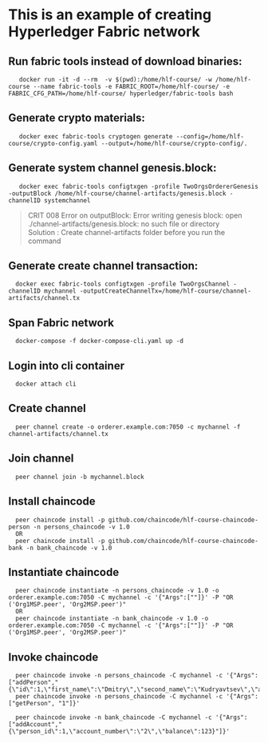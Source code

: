 # This is an example of creating Hyperledger Fabric network


## Run fabric tools instead of download binaries:

```
   docker run -it -d --rm  -v $(pwd):/home/hlf-course/ -w /home/hlf-course --name fabric-tools -e FABRIC_ROOT=/home/hlf-course/ -e FABRIC_CFG_PATH=/home/hlf-course/ hyperledger/fabric-tools bash
```

## Generate crypto materials:

```
   docker exec fabric-tools cryptogen generate --config=/home/hlf-course/crypto-config.yaml --output=/home/hlf-course/crypto-config/.
```

## Generate system channel genesis.block:

```
   docker exec fabric-tools configtxgen -profile TwoOrgsOrdererGenesis -outputBlock /home/hlf-course/channel-artifacts/genesis.block -channelID systemchannel
```

>CRIT 008 Error on outputBlock: Error writing genesis block: open ./channel-artifacts/genesis.block: no such file or directory
><br>
>Solution : Create channel-artifacts folder before you run the command

## Generate create channel transaction:

```
  docker exec fabric-tools configtxgen -profile TwoOrgsChannel -channelID mychannel -outputCreateChannelTx=/home/hlf-course/channel-artifacts/channel.tx
```


## Span Fabric network

```
  docker-compose -f docker-compose-cli.yaml up -d
```

## Login into cli container

```
  docker attach cli
```

## Create channel 

```
  peer channel create -o orderer.example.com:7050 -c mychannel -f channel-artifacts/channel.tx
```

## Join channel

```
  peer channel join -b mychannel.block
```

## Install chaincode
```
  peer chaincode install -p github.com/chaincode/hlf-course-chaincode-person -n persons_chaincode -v 1.0
  OR
  peer chaincode install -p github.com/chaincode/hlf-course-chaincode-bank -n bank_chaincode -v 1.0
```

## Instantiate chaincode
```
  peer chaincode instantiate -n persons_chaincode -v 1.0 -o orderer.example.com:7050 -C mychannel -c '{"Args":[""]}' -P "OR ('Org1MSP.peer', 'Org2MSP.peer')"
  OR
  peer chaincode instantiate -n bank_chaincode -v 1.0 -o orderer.example.com:7050 -C mychannel -c '{"Args":[""]}' -P "OR ('Org1MSP.peer', 'Org2MSP.peer')"
```

## Invoke chaincode
```
  peer chaincode invoke -n persons_chaincode -C mychannel -c '{"Args":["addPerson","{\"id\":1,\"first_name\":\"Dmitry\",\"second_name\":\"Kudryavtsev\",\"address\":\"Home\",\"phone\":\"88005553535\"}"]}'
  peer chaincode invoke -n persons_chaincode -C mychannel -c '{"Args":["getPerson", "1"]}'

  peer chaincode invoke -n bank_chaincode -C mychannel -c '{"Args":["addAccount","{\"person_id\":1,\"account_number\":\"2\",\"balance\":123}"]}'
```
